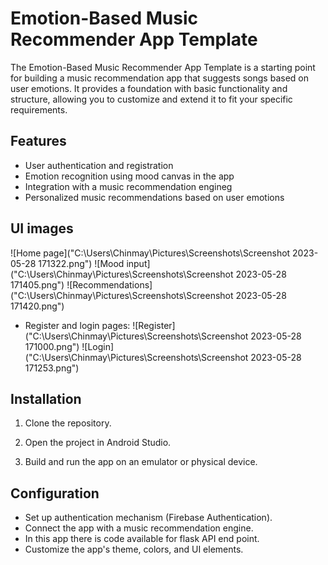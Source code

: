 # Emotion-Based Music Recommender App Template

The Emotion-Based Music Recommender App Template is a starting point for building a music recommendation app that suggests songs based on user emotions. It provides a foundation with basic functionality and structure, allowing you to customize and extend it to fit your specific requirements.


## Features
- User authentication and registration
- Emotion recognition using mood canvas in the app
- Integration with a music recommendation engineg
- Personalized music recommendations based on user emotions

## UI images
![Home page]("C:\Users\Chinmay\Pictures\Screenshots\Screenshot 2023-05-28 171322.png")
![Mood input]("C:\Users\Chinmay\Pictures\Screenshots\Screenshot 2023-05-28 171405.png")
![Recommendations]("C:\Users\Chinmay\Pictures\Screenshots\Screenshot 2023-05-28 171420.png")
- Register and login pages:
![Register]("C:\Users\Chinmay\Pictures\Screenshots\Screenshot 2023-05-28 171000.png")
![Login]("C:\Users\Chinmay\Pictures\Screenshots\Screenshot 2023-05-28 171253.png")

## Installation

1. Clone the repository.

2. Open the project in Android Studio.

3. Build and run the app on an emulator or physical device.



## Configuration

- Set up authentication mechanism (Firebase Authentication).
- Connect the app with a music recommendation engine.
- In this app there is code available for flask API end point.
- Customize the app's theme, colors, and UI elements.
